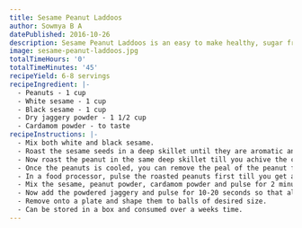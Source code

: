 ```yaml
---
title: Sesame Peanut Laddoos
author: Sowmya B A
datePublished: 2016-10-26
description: Sesame Peanut Laddoos is an easy to make healthy, sugar free sweet.
image: sesame-peanut-laddoos.jpg
totalTimeHours: '0'
totalTimeMinutes: '45'
recipeYield: 6-8 servings
recipeIngredient: |-
  - Peanuts - 1 cup
  - White sesame - 1 cup
  - Black sesame - 1 cup
  - Dry jaggery powder - 1 1/2 cup
  - Cardamom powder - to taste
recipeInstructions: |-
  - Mix both white and black sesame.
  - Roast the sesame seeds in a deep skillet until they are aromatic and start popping. This will take around 3-4 minutes on a medium flame. Transfer it to a plate and let it cool
  - Now roast the peanut in the same deep skillet till you achive the crisp texture with roated peanut aroma. This will take around 7-8 minutes on medium flame. The peal of the peanut will turn golden brown, do not let it tar and become black. Transfer it to a separate plate and let it cool.
  - Once the peanuts is cooled, you can remove the peal of the peanut for better taste.
  - In a food processor, pulse the roasted peanuts first till you get an almost fine powder. Do the same with the sesame seeds.
  - Mix the sesame, peanut powder, cardamom powder and pulse for 2 minutes or so, until the natural oils are released and they come together.
  - Now add the powdered jaggery and pulse for 10-20 seconds so that all the ingredients mix well.
  - Remove onto a plate and shape them to balls of desired size.
  - Can be stored in a box and consumed over a weeks time.
---
```

